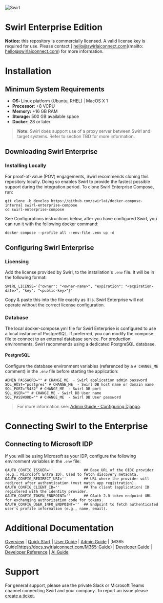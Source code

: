 ![Swirl](https://docs.swirl.today/images/transparent_header_3.png)

# Swirl Enterprise Edition
**Notice:** this repository is commercially licensed. A valid license key is required for use.
Please contact [ hello@swirlaiconnect.com](mailto: hello@swirlaiconnect.com) for more information.

# Installation
## Minimum System Requirements
* **OS:** Linux platform (Ubuntu, RHEL) | MacOS X 1
* **Processor:** +8 VCPU
* **Memory:** +16 GB RAM
* **Storage:** 500 GB available space
* **Docker**: 28 or later

> **Note:** Swirl does support use of a proxy server between Swirl and target systems. Refer to section TBD for more information.

## Downloading Swirl Enterprise
### Installing Locally
For proof-of-value (POV) engagements, Swirl recommends cloning this repository locally. Doing so enables Swirl to provide the fastest possible support during the integration period. To clone Swirl Enterprise Compose, run:
```
git clone -b develop https://github.com/swirlai/docker-compose-internal swirl-enterprise-compose
cd swirl-enterprise-compose
```

See Configurations instructions below, after you have configured Swirl, you can run it with the following docker command:
```
docker compose --profile all --env-file .env up -d
```

## Configuring Swirl Enterprise
### Licensing
Add the license provided by Swirl, to the installation's `.env` file. It will be in the following format:
```
SWIRL_LICENSE='{"owner": "<owner-name>", "expiration": "<expiration-date>", "key": "<public-key>"}'
```
Copy & paste this into the file exactly as it is. Swirl Enterprise will not operate without the correct license configuration.

### Database
The local docker-compose.yml file for Swirl Enterprise is configured to use a local instance of PostgreSQL. If preferred, you can modify the compose file to connect to an external database service. For production environments, Swirl recommends using a dedicated PostgreSQL database.

#### PostgreSQL
Configure the database environment variables (referenced by a `# CHANGE_ME` comment) in the `.env` file before starting the application:

```
ADMIN_PASSWORD="" # CHANGE_ME  - Swirl application admin password
SQL_HOST="postgres" # CHANGE_ME  - Swirl DB host name or domain name
SQL_PORT="5432" # CHANGE_ME  - Swirl DB port
SQL_USER="" # CHANGE_ME - Swirl DB User name
SQL_PASSWORD="" # CHANGE_ME  - Swirl DB User password
```

> For more information see: [Admin Guide - Configuring Django](https://docs.swirl.today/Admin-Guide.html#configuring-django).

# Connecting Swirl to the Enterprise
## Connecting to Microsoft IDP
If you will be using Microsoft as your IDP, configure the following environment variables in the `.env` file:
```
OAUTH_CONFIG_ISSUER=''              ## Base URL of the OIDC provider (e.g., Microsoft Entra ID). Used to fetch discovery metadata.
OAUTH_CONFIG_REDIRECT_URI=''        ## URL where the provider will redirect after authentication (must match app registration).
OAUTH_CONFIG_CLIENT_ID=''           ## The client (application) ID registered with the identity provider.
OAUTH_CONFIG_TOKEN_ENDPOINT=''      ## OAuth 2.0 token endpoint URL for exchanging authorization code for tokens.
OAUTH_CONFIG_USER_INFO_ENDPOINT=''  ## Endpoint to fetch authenticated user's profile information (e.g., name, email).
```

# Additional Documentation

[Overview](https://docs.swirlaiconnect.com/) | [Quick Start](https://docs.swirlaiconnect.com/Quick-Start) | [User Guide](https://docs.swirlaiconnect.com/User-Guide) | [Admin Guide](https://docs.swirlaiconnect.com/Admin-Guide) | [M365 Guide]https://docs.swirlaiconnect.com/M365-Guide) | [Developer Guide](https://docs.swirlaiconnect.com/Developer-Guide) | [Developer Reference](https://docs.swirlaiconnect.com/Developer-Reference) | [AI Guide](https://docs.swirlaiconnect.com/AI-Guide)

# Support

For general support, please use the private Slack or Microsoft Teams channel connecting Swirl and your company.
To report an issue please [create a ticket](https://swirlaiconnect.com/support-ticket).